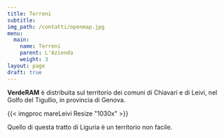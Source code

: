 ```yaml
---
title: Terreni
subtitle:
img_path: /contatti/openmap.jpg
menu:
  main:
    name: Terreni
    parent: L'Azienda
    weight: 3
layout: page
draft: true
---
```

**VerdeRAM** è distribuita sul territorio dei comuni di Chiavari e di Leivi, nel Golfo del Tigullio, in provincia di Genova. 

{{< imgproc mareLeivi Resize "1030x" >}}

Quello di questa tratto di Liguria è un territorio non facile. 